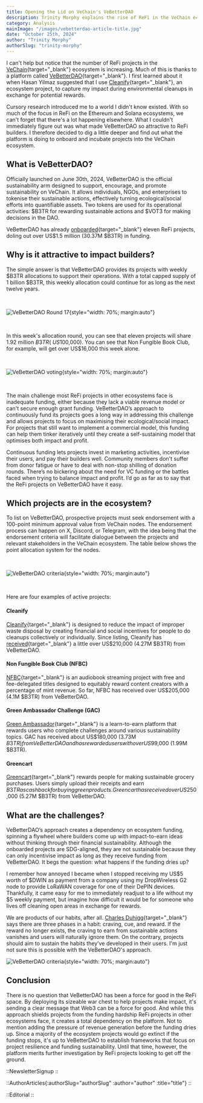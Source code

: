 ```yaml
---
title: Opening the Lid on VeChain's VeBetterDAO
description: Trinity Morphy explains the rise of ReFi in the VeChain ecosystem, what makes it so attractive, and what challenges lay ahead.
category: Analysis
mainImage: "/images/vebetterdao-article-title.jpg"
date: "October 25th, 2024"
author: "Trinity Morphy"
authorSlug: "trinity-morphy"
---
```


I can't help but notice that the number of ReFi projects in the [VeChain](https://vechain.org/){target="_blank"} ecosystem is increasing. Much of this is thanks to a platform called [VeBetterDAO](https://vebetterdao.org/){target="_blank"}. I first learned about it when Hasan Yilmaz suggested that I use [Cleanify](/project/cleanify/){target="_blank"}, an ecosystem project, to capture my impact during environmental cleanups in exchange for potential rewards.

Cursory research introduced me to a world I didn't know existed. With so much of the focus in ReFi on the Ethereum and Solana ecosystems, we can't forget that there's a lot happening elsewhere. What I couldn't immediately figure out was what made VeBetterDAO so attractive to ReFi builders. I therefore decided to dig a little deeper and find out what the platform is doing to onboard and incubate projects into the VeChain ecosystem. 

## What is VeBetterDAO?

Officially launched on June 30th, 2024, VeBetterDAO is the official sustainability arm designed to support, encourage, and promote sustainability on VeChain. It allows individuals, NGOs, and enterprises to tokenise their sustainable actions, effectively turning ecological/social efforts into quantifiable assets. Two tokens are used for its operational activities: $B3TR for rewarding sustainable actions and $VOT3 for making decisions in the DAO.

VeBetterDAO has already [onboarded](https://governance.vebetterdao.org/apps){target="_blank"} eleven ReFi projects, doling out over US$1.5 million (30.37M $B3TR) in funding.

## Why is it attractive to impact builders?

 The simple answer is that VeBetterDAO provides its projects with weekly $B3TR allocations to support their operations. With a total capped supply of 1 billion $B3TR, this weekly allocation could continue for as long as the next twelve years.

 <br>

![VeBetterDAO Round 17](/images/vebetterdao-article-1.png){style="width: 70%; margin:auto"}

<br>

In this week's allocation round, you can see that eleven projects will share 1.92 million $B3TR (~US$100,000). You can see that Non Fungible Book Club, for example, will get over US$16,000 this week alone.

<br>

![VeBetterDAO voting](/images/vebetterdao-article-2.png){style="width: 70%; margin:auto"}

<br>

The main challenge most ReFi projects in other ecosystems face is inadequate funding, either because they lack a viable revenue model or can't secure enough grant funding. VeBetterDAO’s approach to continuously fund its projects goes a long way in addressing this challenge and allows projects to focus on maximising their ecological/social impact. For projects that still want to implement a commercial model, this funding can help them tinker iteratively until they create a self-sustaining model that optimises both impact and profit.

Continuous funding lets projects invest in marketing activities, incentivise their users, and pay their builders well. Community members don't suffer from donor fatigue or have to deal with non-stop shilling of donation rounds. There’s no bickering about the need for VC funding or the battles faced when trying to balance impact and profit. I’d go as far as to say that the ReFi projects on VeBetterDAO have it easy.

## Which projects are in the ecosystem?

To list on VeBetterDAO, prospective projects must seek endorsement with a 100-point minimum approval value from VeChain nodes. The endorsement process can happen on X, Discord, or Telegram, with the idea being that the endorsement criteria will facilitate dialogue between the projects and relevant stakeholders in the VeChain ecosystem. The table below shows the point allocation system for the nodes.

<br>

![VeBetterDAO criteria](/images/vebetterdao-article-3.png){style="width: 70%; margin:auto"}

<br>

Here are four examples of active projects:

#### Cleanify

[Cleanify](/project/cleanify/){target="_blank"} is designed to reduce the impact of improper waste disposal by creating financial and social incentives for people to do cleanups collectively or individually. Since listing, Cleanify has [received](https://governance.vebetterdao.org/apps/0x899de0d0f0b39e484c8835b2369194c4c102b230c813862db383d44a4efe14d3){target="_blank"} a little over US$210,000 (4.27M $B3TR) from VeBetterDAO.

#### Non Fungible Book Club (NFBC)

[NFBC](http://nfbclub.com){target="_blank"} is an audiobook streaming project with free and fee-delegated titles designed to equitably reward content creators with a percentage of mint revenue. So far, NFBC has received over US$205,000 (4.1M $B3TR) from VeBetterDAO.

#### Green Ambassador Challenge (GAC)

[Green Ambassador](https://greenambassadorchallenge.com/){target="_blank"} is a learn-to-earn platform that rewards users who complete challenges around various sustainability topics. GAC has received about US$180,000 (3.73M $B3TR) from VeBetterDAO and has rewarded users with over US$99,000 (1.99M $B3TR).

#### Greencart

[Greencart](https://www.greencart.vet/en){target="_blank"} rewards people for making sustainable grocery purchases. Users simply upload their receipts and earn $B3TR as cashback for buying green products. Greencart has received over US$250,000 (5.27M $B3TR) from VeBetterDAO.

## What are the challenges?

VeBetterDAO’s approach creates a dependency on ecosystem funding, spinning a flywheel where builders come up with impact-to-earn ideas without thinking through their financial sustainability. Although the onboarded projects are SDG-aligned, they are not sustainable because they can only incentivise impact as long as they receive funding from VeBetterDAO. It begs the question: what happens if the funding dries up?

I remember how annoyed I became when I stopped receiving my US$5 worth of $DWIN as payment from a company using my DropWireless G2 node to provide LoRaWAN coverage for one of their DePIN devices. Thankfully, it came easy for me to immediately readjust to a life without my $5 weekly payment, but imagine how difficult it would be for someone who lives off cleaning open areas in exchange for rewards.

We are products of our habits, after all. [Charles Duhigg](https://www.charlesduhigg.com/){target="_blank"} says there are three phases in a habit: craving, cue, and reward. If the reward no longer exists, the craving to earn from sustainable actions vanishes and users will naturally ignore them. On the contrary, projects should aim to sustain the habits they’ve developed in their users. I'm just not sure this is possible with the VeBetterDAO's approach.

![VeBetterDAO criteria](/images/vebetterdao-article-4.png){style="width: 70%; margin:auto"}

## Conclusion

There is no question that VeBetterDAO has been a force for good in the ReFi space. By deploying its sizeable war chest to help projects make impact, it's sending a clear message that Web3 can be a force for good. And while this approach shields projects from the funding hardship ReFi projects in other ecosystems face, it creates a total dependency on the platform. Not to mention adding the pressure of revenue generation before the funding dries up. Since a majority of the ecosystem projects would go extinct if the funding stops, it's up to VeBetterDAO to establish frameworks that focus on project resilience and funding sustainability. Until that time, however, the platform merits further investigation by ReFi projects looking to get off the ground.

::NewsletterSignup
::

::AuthorArticles{:authorSlug="authorSlug" :author="author" :title="title"}
::

::Editorial
::
